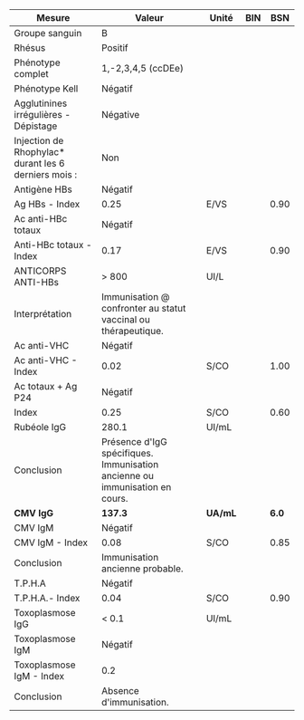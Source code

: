 |                       Mesure                       |                                   Valeur                                  |  Unité  |BIN|  BSN  |
|----------------------------------------------------|---------------------------------------------------------------------------|---------|---|-------|
|                   Groupe sanguin                   |                                     B                                     |         |   |       |
|                       Rhésus                       |                                  Positif                                  |         |   |       |
|                  Phénotype complet                 |                            1,-2,3,4,5   (ccDEe)                           |         |   |       |
|                   Phénotype Kell                   |                                  Négatif                                  |         |   |       |
|        Agglutinines irrégulières - Dépistage       |                                  Négative                                 |         |   |       |
|Injection de Rhophylac* durant les 6 derniers mois :|                                    Non                                    |         |   |       |
|                    Antigène HBs                    |                                  Négatif                                  |         |   |       |
|                   Ag HBs - Index                   |                                    0.25                                   |   E/VS  |   |  0.90 |
|                 Ac anti-HBc totaux                 |                                  Négatif                                  |         |   |       |
|               Anti-HBc totaux - Index              |                                    0.17                                   |   E/VS  |   |  0.90 |
|                 ANTICORPS ANTI-HBs                 |                                   > 800                                   |   UI/L  |   |       |
|                   Interprétation                   |       Immunisation @ confronter au statut vaccinal ou thérapeutique.      |         |   |       |
|                     Ac anti-VHC                    |                                  Négatif                                  |         |   |       |
|                 Ac anti-VHC - Index                |                                    0.02                                   |   S/CO  |   |  1.00 |
|                 Ac totaux + Ag P24                 |                                  Négatif                                  |         |   |       |
|                        Index                       |                                    0.25                                   |   S/CO  |   |  0.60 |
|                     Rubéole IgG                    |                                   280.1                                   |  UI/mL  |   |       |
|                     Conclusion                     |Présence d'IgG spécifiques. Immunisation ancienne ou immunisation en cours.|         |   |       |
|                     **CMV IgG**                    |                                 **137.3**                                 |**UA/mL**|   |**6.0**|
|                       CMV IgM                      |                                  Négatif                                  |         |   |       |
|                   CMV IgM - Index                  |                                    0.08                                   |   S/CO  |   |  0.85 |
|                     Conclusion                     |                      Immunisation ancienne probable.                      |         |   |       |
|                       T.P.H.A                      |                                  Négatif                                  |         |   |       |
|                   T.P.H.A.- Index                  |                                    0.04                                   |   S/CO  |   |  0.90 |
|                  Toxoplasmose IgG                  |                                   < 0.1                                   |  UI/mL  |   |       |
|                  Toxoplasmose IgM                  |                                  Négatif                                  |         |   |       |
|              Toxoplasmose IgM - Index              |                                    0.2                                    |         |   |       |
|                     Conclusion                     |                          Absence d'immunisation.                          |         |   |       |